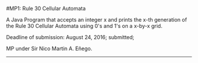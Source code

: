 #MP1: Rule 30 Cellular Automata

A Java Program that accepts an integer x and prints the x-th generation of the Rule 30 Cellular Automata using 0's and 1's on a 
x-by-x grid.

Deadline of submission: August 24, 2016; submitted;

MP under Sir Nico Martin A. Eñego.

--------------------------------------------------------------------------------------------------------------------------
